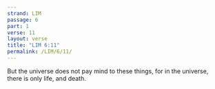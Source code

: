 ```yaml
---
strand: LIM
passage: 6
part: 1
verse: 11
layout: verse
title: "LIM 6:11"
permalink: /LIM/6/11/
---
```

But the universe does not pay mind to these things, for in the universe, there is only life, and death.
